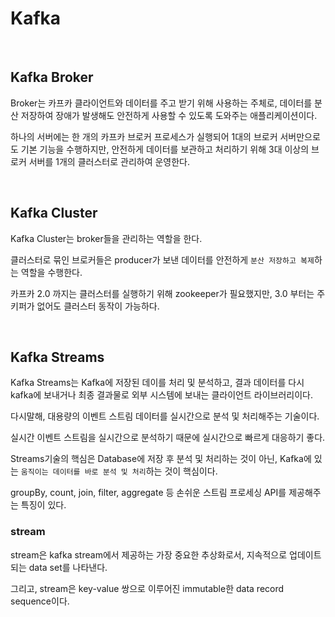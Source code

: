 # Kafka

<br />

## Kafka Broker
Broker는 카프카 클라이언트와 데이터를 주고 받기 위해 사용하는 주체로, 데이터를 분산 저장하여 장애가 발생해도 안전하게 사용할 수 있도록 도와주는 애플리케이션이다.

하나의 서버에는 한 개의 카프카 브로커 프로세스가 실행되어 1대의 브로커 서버만으로도 기본 기능을 수행하지만, 안전하게 데이터를 보관하고 처리하기 위해 3대 이상의 브로커 서버를 1개의 클러스터로 관리하여 운영한다. 

<br />

## Kafka Cluster
Kafka Cluster는 broker들을 관리하는 역할을 한다.

클러스터로 묶인 브로커들은 producer가 보낸 데이터를 안전하게 `분산 저장하고 복제`하는 역할을 수행한다.

카프카 2.0 까지는 클러스터를 실행하기 위해 zookeeper가 필요했지만, 3.0 부터는 주키퍼가 없어도 클러스터 동작이 가능하다.

<br />

## Kafka Streams

Kafka Streams는 Kafka에 저장된 데이를 처리 및 분석하고, 결과 데이터를 다시 kafka에 보내거나 최종 결과물로 외부 시스템에 보내는 클라이언트 라이브러리이다.

다시말해, 대용량의 이벤트 스트림 데이터를 실시간으로 분석 및 처리해주는 기술이다.

실시간 이벤트 스트림을 실시간으로 분석하기 때문에 실시간으로 빠르게 대응하기 좋다.

Streams기술의 핵심은 Database에 저장 후 분석 및 처리하는 것이 아닌, Kafka에 있는 `움직이는 데이터를 바로 분석 및 처리`하는 것이 핵심이다.

groupBy, count, join, filter, aggregate 등 손쉬운 스트림 프로세싱 API를 제공해주는 특징이 있다.

### stream
stream은 kafka stream에서 제공하는 가장 중요한 추상화로서, 지속적으로 업데이트되는 data set를 나타낸다.

그리고, stream은 key-value 쌍으로 이루어진 immutable한 data record sequence이다.